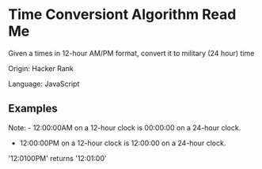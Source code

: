 # Time Conversiont Algorithm Read Me

Given a times in 12-hour AM/PM format, convert it to military (24 hour) time

Origin: Hacker Rank

Language: JavaScript

## Examples

Note: - 12:00:00AM on a 12-hour clock is 00:00:00 on a 24-hour clock.
- 12:00:00PM on a 12-hour clock is 12:00:00 on a 24-hour clock.

'12:0100PM' returns '12:01:00'

